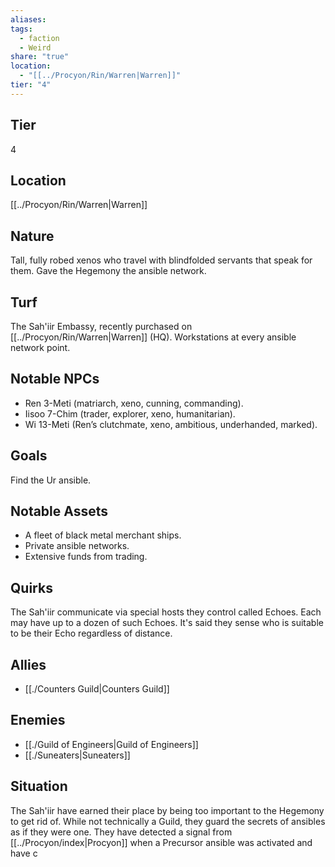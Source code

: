 ```yaml
---
aliases: 
tags:
  - faction
  - Weird
share: "true"
location:
  - "[[../Procyon/Rin/Warren|Warren]]"
tier: "4"
---
```

## Tier

4

## Location

[[../Procyon/Rin/Warren|Warren]]

## Nature
Tall, fully robed xenos who travel with blindfolded servants that speak for them. Gave the Hegemony the ansible network.

## Turf
The Sah'iir Embassy, recently purchased on [[../Procyon/Rin/Warren|Warren]] (HQ). Workstations at every ansible network point.

## Notable NPCs
- Ren 3-Meti (matriarch, xeno, cunning, commanding).
- Iisoo 7-Chim (trader, explorer, xeno, humanitarian).
- Wi 13-Meti (Ren’s clutchmate, xeno, ambitious, underhanded, marked).

## Goals
Find the Ur ansible.

## Notable Assets
- A fleet of black metal merchant ships.
- Private ansible networks.
- Extensive funds from trading.

## Quirks
The Sah'iir communicate via special hosts they control called Echoes. Each may have up to a dozen of such Echoes. It's said they sense who is suitable to be their Echo regardless of distance.

## Allies
- [[./Counters Guild|Counters Guild]]

## Enemies
- [[./Guild of Engineers|Guild of Engineers]]
- [[./Suneaters|Suneaters]]

## Situation
The Sah'iir have earned their place by being too important to the Hegemony to get rid of. While not technically a Guild, they guard the secrets of ansibles as if they were one. They have detected a signal from [[../Procyon/index|Procyon]] when a Precursor ansible was activated and have c
